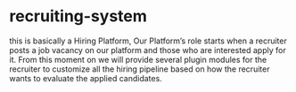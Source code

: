 # recruiting-system
this is basically a Hiring Platform, Our Platform’s role starts when a recruiter posts a job vacancy on our platform and those who are interested apply for it. From this moment on we will provide several plugin modules for the recruiter to customize all the hiring pipeline based on how the recruiter wants to evaluate the applied candidates. 

